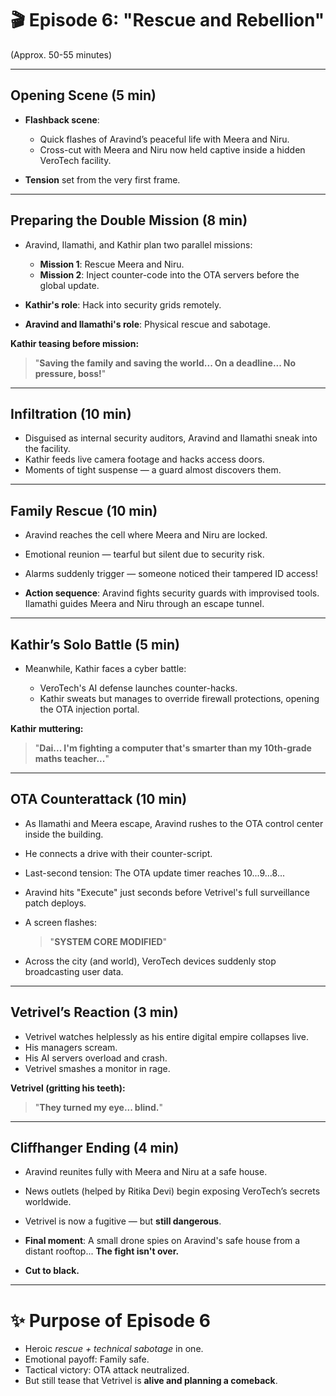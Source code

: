 # 🎬 **Episode 6: "Rescue and Rebellion"**

(Approx. 50-55 minutes)

---

## **Opening Scene** (5 min)

- **Flashback scene**:

  - Quick flashes of Aravind’s peaceful life with Meera and Niru.
  - Cross-cut with Meera and Niru now held captive inside a hidden VeroTech facility.

- **Tension** set from the very first frame.

---

## **Preparing the Double Mission** (8 min)

- Aravind, Ilamathi, and Kathir plan two parallel missions:

  - **Mission 1**: Rescue Meera and Niru.
  - **Mission 2**: Inject counter-code into the OTA servers before the global update.

- **Kathir's role**: Hack into security grids remotely.

- **Aravind and Ilamathi's role**: Physical rescue and sabotage.

**Kathir teasing before mission:**

> "**Saving the family and saving the world... On a deadline... No pressure, boss!**"

---

## **Infiltration** (10 min)

- Disguised as internal security auditors, Aravind and Ilamathi sneak into the facility.
- Kathir feeds live camera footage and hacks access doors.
- Moments of tight suspense — a guard almost discovers them.

---

## **Family Rescue** (10 min)

- Aravind reaches the cell where Meera and Niru are locked.

- Emotional reunion — tearful but silent due to security risk.

- Alarms suddenly trigger — someone noticed their tampered ID access!

- **Action sequence**:
  Aravind fights security guards with improvised tools.
  Ilamathi guides Meera and Niru through an escape tunnel.

---

## **Kathir’s Solo Battle** (5 min)

- Meanwhile, Kathir faces a cyber battle:

  - VeroTech's AI defense launches counter-hacks.
  - Kathir sweats but manages to override firewall protections, opening the OTA injection portal.

**Kathir muttering:**

> "**Dai... I'm fighting a computer that's smarter than my 10th-grade maths teacher...**"

---

## **OTA Counterattack** (10 min)

- As Ilamathi and Meera escape, Aravind rushes to the OTA control center inside the building.

- He connects a drive with their counter-script.

- Last-second tension: The OTA update timer reaches 10...9...8...

- Aravind hits "Execute" just seconds before Vetrivel's full surveillance patch deploys.

- A screen flashes:

  > "**SYSTEM CORE MODIFIED**"

- Across the city (and world), VeroTech devices suddenly stop broadcasting user data.

---

## **Vetrivel’s Reaction** (3 min)

- Vetrivel watches helplessly as his entire digital empire collapses live.
- His managers scream.
- His AI servers overload and crash.
- Vetrivel smashes a monitor in rage.

**Vetrivel (gritting his teeth):**

> "**They turned my eye... blind.**"

---

## **Cliffhanger Ending** (4 min)

- Aravind reunites fully with Meera and Niru at a safe house.

- News outlets (helped by Ritika Devi) begin exposing VeroTech’s secrets worldwide.

- Vetrivel is now a fugitive — but **still dangerous**.

- **Final moment**:
  A small drone spies on Aravind's safe house from a distant rooftop...
  **The fight isn't over.**

- **Cut to black.**

---

# ✨ **Purpose of Episode 6**

- Heroic _rescue + technical sabotage_ in one.
- Emotional payoff: Family safe.
- Tactical victory: OTA attack neutralized.
- But still tease that Vetrivel is **alive and planning a comeback**.
